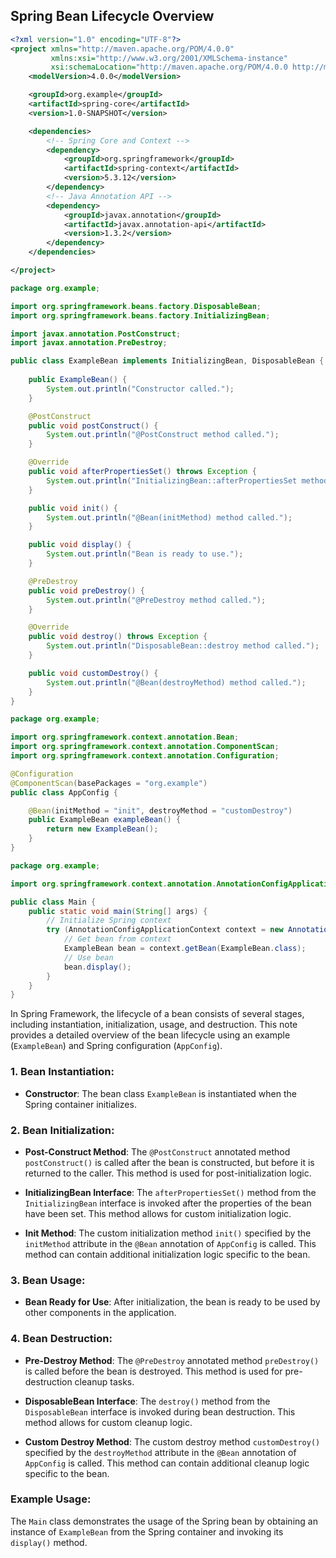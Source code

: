 ## Spring Bean Lifecycle Overview

```xml
<?xml version="1.0" encoding="UTF-8"?>
<project xmlns="http://maven.apache.org/POM/4.0.0"
         xmlns:xsi="http://www.w3.org/2001/XMLSchema-instance"
         xsi:schemaLocation="http://maven.apache.org/POM/4.0.0 http://maven.apache.org/xsd/maven-4.0.0.xsd">
    <modelVersion>4.0.0</modelVersion>

    <groupId>org.example</groupId>
    <artifactId>spring-core</artifactId>
    <version>1.0-SNAPSHOT</version>

    <dependencies>
        <!-- Spring Core and Context -->
        <dependency>
            <groupId>org.springframework</groupId>
            <artifactId>spring-context</artifactId>
            <version>5.3.12</version>
        </dependency>
        <!-- Java Annotation API -->
        <dependency>
            <groupId>javax.annotation</groupId>
            <artifactId>javax.annotation-api</artifactId>
            <version>1.3.2</version>
        </dependency>
    </dependencies>

</project>
```

```java
package org.example;

import org.springframework.beans.factory.DisposableBean;
import org.springframework.beans.factory.InitializingBean;

import javax.annotation.PostConstruct;
import javax.annotation.PreDestroy;

public class ExampleBean implements InitializingBean, DisposableBean {
    
    public ExampleBean() {
        System.out.println("Constructor called.");
    }

    @PostConstruct
    public void postConstruct() {
        System.out.println("@PostConstruct method called.");
    }

    @Override
    public void afterPropertiesSet() throws Exception {
        System.out.println("InitializingBean::afterPropertiesSet method called.");
    }

    public void init() {
        System.out.println("@Bean(initMethod) method called.");
    }

    public void display() {
        System.out.println("Bean is ready to use.");
    }

    @PreDestroy
    public void preDestroy() {
        System.out.println("@PreDestroy method called.");
    }

    @Override
    public void destroy() throws Exception {
        System.out.println("DisposableBean::destroy method called.");
    }

    public void customDestroy() {
        System.out.println("@Bean(destroyMethod) method called.");
    }
}
```

```java
package org.example;

import org.springframework.context.annotation.Bean;
import org.springframework.context.annotation.ComponentScan;
import org.springframework.context.annotation.Configuration;

@Configuration
@ComponentScan(basePackages = "org.example")
public class AppConfig {

    @Bean(initMethod = "init", destroyMethod = "customDestroy")
    public ExampleBean exampleBean() {
        return new ExampleBean();
    }
}
```

```java
package org.example;

import org.springframework.context.annotation.AnnotationConfigApplicationContext;

public class Main {
    public static void main(String[] args) {
        // Initialize Spring context
        try (AnnotationConfigApplicationContext context = new AnnotationConfigApplicationContext(AppConfig.class)) {
            // Get bean from context
            ExampleBean bean = context.getBean(ExampleBean.class);
            // Use bean
            bean.display();
        }
    }
}
```

In Spring Framework, the lifecycle of a bean consists of several stages, including instantiation, initialization, usage, and destruction. This note provides a detailed overview of the bean lifecycle using an example (`ExampleBean`) and Spring configuration (`AppConfig`).

### 1. Bean Instantiation:

- **Constructor**: The bean class `ExampleBean` is instantiated when the Spring container initializes.

### 2. Bean Initialization:

- **Post-Construct Method**: The `@PostConstruct` annotated method `postConstruct()` is called after the bean is constructed, but before it is returned to the caller. This method is used for post-initialization logic.

- **InitializingBean Interface**: The `afterPropertiesSet()` method from the `InitializingBean` interface is invoked after the properties of the bean have been set. This method allows for custom initialization logic.

- **Init Method**: The custom initialization method `init()` specified by the `initMethod` attribute in the `@Bean` annotation of `AppConfig` is called. This method can contain additional initialization logic specific to the bean.

### 3. Bean Usage:

- **Bean Ready for Use**: After initialization, the bean is ready to be used by other components in the application.

### 4. Bean Destruction:

- **Pre-Destroy Method**: The `@PreDestroy` annotated method `preDestroy()` is called before the bean is destroyed. This method is used for pre-destruction cleanup tasks.

- **DisposableBean Interface**: The `destroy()` method from the `DisposableBean` interface is invoked during bean destruction. This method allows for custom cleanup logic.

- **Custom Destroy Method**: The custom destroy method `customDestroy()` specified by the `destroyMethod` attribute in the `@Bean` annotation of `AppConfig` is called. This method can contain additional cleanup logic specific to the bean.

### Example Usage:

The `Main` class demonstrates the usage of the Spring bean by obtaining an instance of `ExampleBean` from the Spring container and invoking its `display()` method.


